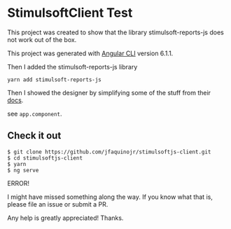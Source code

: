 # StimulsoftClient Test

This project was created to show that the library stimulsoft-reports-js does not work out of the box.

This project was generated with [Angular CLI](https://github.com/angular/angular-cli) version 6.1.1.

Then I added the stimulsoft-reports-js library

    yarn add stimulsoft-reports-js


Then I showed the designer by simplifying some of the stuff from their [docs](https://www.stimulsoft.com/en/documentation/online/programming-manual/reports_js_running_designer.htm).

see `app.component`.


## Check it out

    $ git clone https://github.com/jfaquinojr/stimulsoftjs-client.git  
    $ cd stimulsoftjs-client  
    $ yarn  
    $ ng serve

ERROR!

I might have missed something along the way. If you know what that is, please file an issue or submit a PR.

Any help is greatly appreciated! Thanks.

